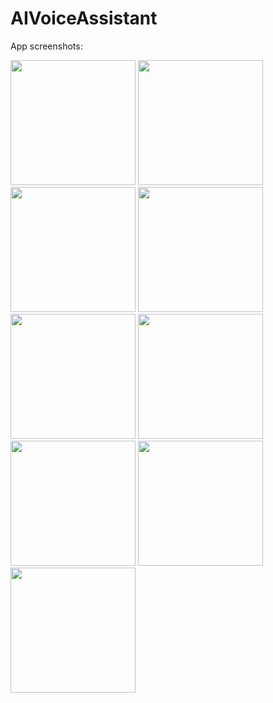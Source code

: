 # AIVoiceAssistant


App screenshots:

<img src="https://github.com/Anuj-S62/AIVoiceAssistant/assets/96018337/808bf0e9-d595-4229-a8e9-7e5b0b0f8b2e" width="200">
<img src="https://github.com/Anuj-S62/AIVoiceAssistant/assets/96018337/c5effffb-d484-4d5a-b46a-0847a46e44ad" width="200">
<img src="https://github.com/Anuj-S62/AIVoiceAssistant/assets/96018337/64e25c42-fbc0-43cc-bec2-c6c602428204" width="200">
<img src="https://github.com/Anuj-S62/AIVoiceAssistant/assets/96018337/849a7d9b-a609-4c6f-a0ee-1ca552a7209f" width="200">
<img src="https://github.com/Anuj-S62/AIVoiceAssistant/assets/96018337/fa0af9eb-1299-42a0-8003-099bb29617b5" width="200">
<img src="https://github.com/Anuj-S62/AIVoiceAssistant/assets/96018337/ad03d5e6-ad78-4b70-9109-8b5c54609c2b" width="200">
<img src="https://github.com/Anuj-S62/AIVoiceAssistant/assets/96018337/5204d2a0-587b-4a96-b21d-6a72d42c86d3" width="200">
<img src="https://github.com/Anuj-S62/AIVoiceAssistant/assets/96018337/9a3ac714-7e0d-4e20-839b-80cd9f7a35d0" width="200">
<img src="https://github.com/Anuj-S62/AIVoiceAssistant/assets/96018337/54eb5728-395f-4bdc-b9a9-046b8a0dd9a7" width="200">

